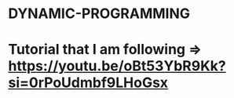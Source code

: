 # DYNAMIC-PROGRAMMING
# Tutorial that I am following => https://youtu.be/oBt53YbR9Kk?si=0rPoUdmbf9LHoGsx
